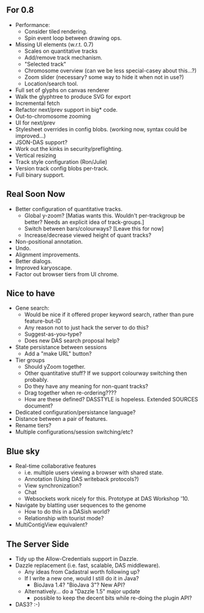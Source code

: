 
For 0.8
-------

  - Performance:
     + Consider tiled rendering.
     + Spin event loop between drawing ops.
  - Missing UI elements (w.r.t. 0.7)
     + Scales on quantitative tracks
     + Add/remove track mechanism.
     + "Selected track"
     + Chromosome overview (can we be less special-casey about this...?)
     + Zoom slider (necessary?  some way to hide it when not in use?)
     + Location/search tool.
  - Full set of glyphs on canvas renderer
  - Walk the glyphtree to produce SVG for export
  - Incremental fetch
  - Refactor next/prev support in big* code.
  - Out-to-chromosome zooming
  - UI for next/prev
  - Stylesheet overrides in config blobs.  (working now, syntax could be improved...)
  - JSON-DAS support?
  - Work out the kinks in security/preflighting.
  - Vertical resizing
  - Track style configuration (Ron/Julie)
  - Version track config blobs per-track.
  - Full binary support.
 
Real Soon Now
-------------

 - Better configuration of quantitative tracks.
     + Global y-zoom? [Matias wants this.  Wouldn't per-trackgroup be better?  Needs an explicit idea of track-groups.]
     + Switch between bars/colourways? [Leave this for now]
     + Increase/decrease viewed height of quant tracks?
 - Non-positional annotation.
 - Undo.
 - Alignment improvements.
 - Better dialogs.
 - Improved karyoscape.
 - Factor out browser tiers from UI chrome.

Nice to have
------------

 - Gene search:
     + Would be nice if it offered proper keyword search, rather than pure feature-but-ID
     + Any reason not to just hack the server to do this?
     + Suggest-as-you-type?
     + Does new DAS search proposal help?
 - State persistance between sessions
     + Add a "make URL" button?
 - Tier groups
     + Should yZoom together.
     + Other quantitative stuff?  If we support colourway switching then probably.
     + Do they have any meaning for non-quant tracks?
     + Drag together when re-ordering????
     + How are these defined?  DASSTYLE is hopeless.  Extended SOURCES document?
 - Dedicated configuration/persistance language?
 - Distance between a pair of features.
 - Rename tiers?
 - Multiple configurations/session switching/etc?

Blue sky
--------
    
 - Real-time collaborative features
    + i.e. multiple users viewing a browser with shared state.
    + Annotation (Using DAS writeback protocols?)
    + View synchronization?
    + Chat 
    + Websockets work nicely for this.  Prototype at DAS Workshop '10.
 - Navigate by blatting user sequences to the genome
    + How to do this in a DASish world?
    + Relationship with tourist mode?
 - MultiContigView equivalent?

The Server Side
---------------
 
 - Tidy up the Allow-Credentials support in Dazzle.
 - Dazzle replacement (i.e. fast, scalable, DAS middleware).
    + Any ideas from Cadastral worth following up?
    + If I write a new one, would I still do it in Java?
        * BioJava 1.4?  "BioJava 3"?  New API?
    + Alternatively... do a "Dazzle 1.5" major update
        * possible to keep the decent bits while re-doing the plugin API?
 - DAS3? :-)
